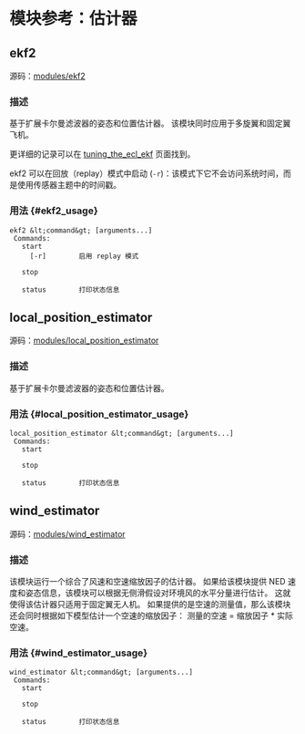 # 模块参考：估计器

## ekf2

源码：[modules/ekf2](https://github.com/PX4/Firmware/tree/master/src/modules/ekf2)

### 描述

基于扩展卡尔曼滤波器的姿态和位置估计器。 该模块同时应用于多旋翼和固定翼飞机。

更详细的记录可以在 [tuning_the_ecl_ekf](https://dev.px4.io/en/tutorials/tuning_the_ecl_ekf.html) 页面找到。

ekf2 可以在回放（replay）模式中启动 (`-r`)：该模式下它不会访问系统时间，而是使用传感器主题中的时间戳。

### 用法 {#ekf2_usage}

    ekf2 &lt;command&gt; [arguments...]
     Commands:
       start
         [-r]        启用 replay 模式
    
       stop
    
       status        打印状态信息
    

## local_position_estimator

源码：[modules/local_position_estimator](https://github.com/PX4/Firmware/tree/master/src/modules/local_position_estimator)

### 描述

基于扩展卡尔曼滤波器的姿态和位置估计器。

### 用法 {#local_position_estimator_usage}

    local_position_estimator &lt;command&gt; [arguments...]
     Commands:
       start
    
       stop
    
       status        打印状态信息
    

## wind_estimator

源码：[modules/wind_estimator](https://github.com/PX4/Firmware/tree/master/src/modules/wind_estimator)

### 描述

该模块运行一个综合了风速和空速缩放因子的估计器。 如果给该模块提供 NED 速度和姿态信息，该模块可以根据无侧滑假设对环境风的水平分量进行估计。 这就使得该估计器只适用于固定翼无人机。 如果提供的是空速的测量值，那么该模块还会同时根据如下模型估计一个空速的缩放因子： 测量的空速 = 缩放因子 * 实际空速。

### 用法 {#wind_estimator_usage}

    wind_estimator &lt;command&gt; [arguments...]
     Commands:
       start
    
       stop
    
       status        打印状态信息
